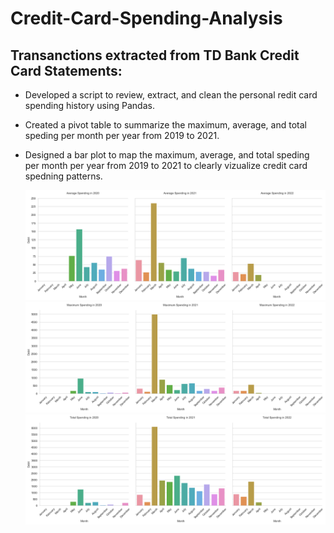 # Credit-Card-Spending-Analysis
## Transanctions extracted from TD Bank Credit Card Statements:

- Developed a script to review, extract, and clean the personal redit card spending history using Pandas.
- Created a pivot table to summarize the maximum, average, and total speding per month per year from 2019 to 2021.
- Designed a bar plot to map the maximum, average, and total speding per month per year from 2019 to 2021 to clearly vizualize credit card spedning patterns.

 	![](https://github.com/WarlockBlue/Credit-Card-Spending-Analysis/blob/main/AverageCreditCardSpending.png)
  ![](https://github.com/WarlockBlue/Credit-Card-Spending-Analysis/blob/main/MaximumCreditCardSpending.png)
  ![](https://github.com/WarlockBlue/Credit-Card-Spending-Analysis/blob/main/TotalCreditCardSpending.png)
